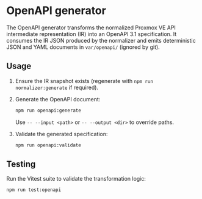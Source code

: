 # OpenAPI generator

The OpenAPI generator transforms the normalized Proxmox VE API intermediate
representation (IR) into an OpenAPI 3.1 specification. It consumes the IR JSON
produced by the normalizer and emits deterministic JSON and YAML documents in
`var/openapi/` (ignored by git).

## Usage

1. Ensure the IR snapshot exists (regenerate with `npm run normalizer:generate`
   if required).
2. Generate the OpenAPI document:

   ```bash
   npm run openapi:generate
   ```

   Use `-- --input <path>` or `-- --output <dir>` to override paths.
3. Validate the generated specification:

   ```bash
   npm run openapi:validate
   ```

## Testing

Run the Vitest suite to validate the transformation logic:

```bash
npm run test:openapi
```
